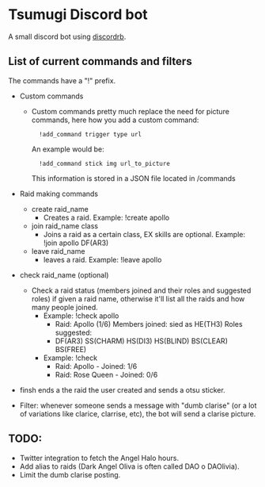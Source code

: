 # Tsumugi Discord bot
A small discord bot using [discordrb](https://github.com/meew0/discordrb/).

## List of current commands and filters
The commands have a "!" prefix.
* Custom commands
  * Custom commands pretty much replace the need for picture commands, here how you add a custom command:
    ```
      !add_command trigger type url
    ```
    An example would be:
    ```
      !add_command stick img url_to_picture
    ```

    This information is stored in a JSON file located in /commands

* Raid making commands
  * create raid_name
    * Creates a raid. Example: !create apollo
  * join raid_name class
    * Joins a raid as a certain class, EX skills are optional. Example: !join apollo DF(AR3)
  * leave raid_name
    * leaves a raid. Example: !leave apollo
* check raid_name (optional)
  * Check a raid status (members joined and their roles and suggested roles) if given a raid name, otherwise it'll list all the raids and how many people joined.
    * Example: !check apollo
      * Raid: Apollo (1/6) Members joined: sied as HE(TH3) Roles suggested:
      * DF(AR3) SS(CHARM) HS(DI3) HS(BLIND) BS(CLEAR) BS(FREE)
    * Example: !check
      * Raid: Apollo - Joined: 1/6
      * Raid: Rose Queen - Joined: 0/6
* finsh ends a the raid the user created and sends a otsu sticker.
* Filter: whenever someone sends a message with "dumb clarise" (or a lot of variations like clarice, clarrise, etc), the bot will send a clarise picture.

## TODO:
  * Twitter integration to fetch the Angel Halo hours.
  * Add alias to raids (Dark Angel Oliva is often called DAO o DAOlivia).
  * Limit the dumb clarise posting.
